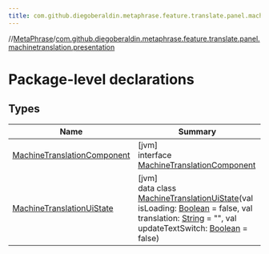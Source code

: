 ```yaml
---
title: com.github.diegoberaldin.metaphrase.feature.translate.panel.machinetranslation.presentation
---
```

//[MetaPhrase](../../index.html)/[com.github.diegoberaldin.metaphrase.feature.translate.panel.machinetranslation.presentation](index.html)



# Package-level declarations



## Types


| Name | Summary |
|---|---|
| [MachineTranslationComponent](-machine-translation-component/index.html) | [jvm]<br>interface [MachineTranslationComponent](-machine-translation-component/index.html) |
| [MachineTranslationUiState](-machine-translation-ui-state/index.html) | [jvm]<br>data class [MachineTranslationUiState](-machine-translation-ui-state/index.html)(val isLoading: [Boolean](https://kotlinlang.org/api/latest/jvm/stdlib/kotlin/-boolean/index.html) = false, val translation: [String](https://kotlinlang.org/api/latest/jvm/stdlib/kotlin/-string/index.html) = &quot;&quot;, val updateTextSwitch: [Boolean](https://kotlinlang.org/api/latest/jvm/stdlib/kotlin/-boolean/index.html) = false) |

